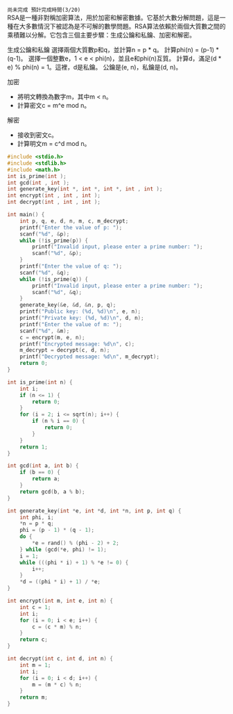 `尚未完成 預計完成時間(3/20)`  
RSA是一種非對稱加密算法，用於加密和解密數據。它基於大數分解問題，這是一種在大多數情況下被認為是不可解的數學問題。RSA算法依賴於兩個大質數之間的乘積難以分解。它包含三個主要步驟：生成公鑰和私鑰、加密和解密。

生成公鑰和私鑰
選擇兩個大質數p和q，並計算n = p * q。
計算phi(n) = (p-1) * (q-1)。
選擇一個整數e，1 < e < phi(n)，並且e和phi(n)互質。
計算d，滿足(d * e) % phi(n) = 1。這裡，d是私鑰。
公鑰是(e, n)，私鑰是(d, n)。

加密  
  + 將明文轉換為數字m，其中m < n。  
  + 計算密文c = m^e mod n。
  
解密  
  + 接收到密文c。  
  + 計算明文m = c^d mod n。  
```c
#include <stdio.h>
#include <stdlib.h>
#include <math.h>
int is_prime(int );
int gcd(int , int );
int generate_key(int *, int *, int *, int , int );
int encrypt(int , int , int );
int decrypt(int , int , int );

int main() {
    int p, q, e, d, n, m, c, m_decrypt;
    printf("Enter the value of p: ");
    scanf("%d", &p);
    while (!is_prime(p)) {
        printf("Invalid input, please enter a prime number: ");
        scanf("%d", &p);
    }
    printf("Enter the value of q: ");
    scanf("%d", &q);
    while (!is_prime(q)) {
        printf("Invalid input, please enter a prime number: ");
        scanf("%d", &q);
    }
    generate_key(&e, &d, &n, p, q);
    printf("Public key: (%d, %d)\n", e, n);
    printf("Private key: (%d, %d)\n", d, n);
    printf("Enter the value of m: ");
    scanf("%d", &m);
    c = encrypt(m, e, n);
    printf("Encrypted message: %d\n", c);
    m_decrypt = decrypt(c, d, n);
    printf("Decrypted message: %d\n", m_decrypt);
    return 0;
}

int is_prime(int n) {
    int i;
    if (n <= 1) {
        return 0;
    }
    for (i = 2; i <= sqrt(n); i++) {
        if (n % i == 0) {
            return 0;
        }
    }
    return 1;
}

int gcd(int a, int b) {
    if (b == 0) {
        return a;
    }
    return gcd(b, a % b);
}

int generate_key(int *e, int *d, int *n, int p, int q) {
    int phi, i;
    *n = p * q;
    phi = (p - 1) * (q - 1);
    do {
        *e = rand() % (phi - 2) + 2;
    } while (gcd(*e, phi) != 1);
    i = 1;
    while (((phi * i) + 1) % *e != 0) {
        i++;
    }
    *d = ((phi * i) + 1) / *e;
}

int encrypt(int m, int e, int n) {
    int c = 1;
    int i;
    for (i = 0; i < e; i++) {
        c = (c * m) % n;
    }
    return c;
}

int decrypt(int c, int d, int n) {
    int m = 1;
    int i;
    for (i = 0; i < d; i++) {
        m = (m * c) % n;
    }
    return m;
}
```
